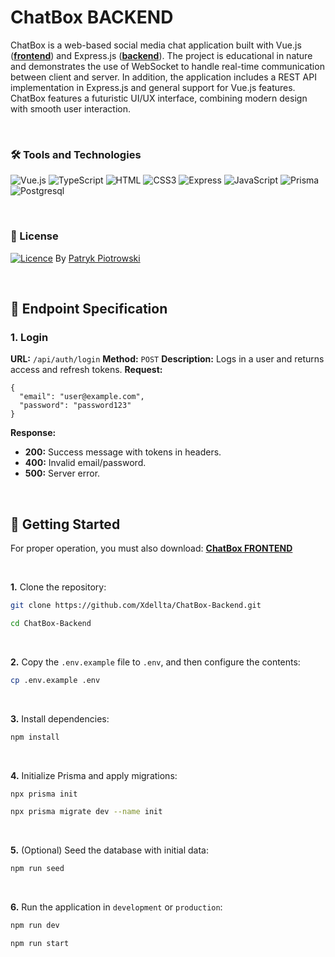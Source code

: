 # ChatBox BACKEND

ChatBox is a web-based social media chat application built with Vue.js (**[frontend](https://github.com/Xdellta/ChatBox-Frontend.git)**) and Express.js (**[backend](https://github.com/Xdellta/ChatBox-Backend.git)**). The project is educational in nature and demonstrates the use of WebSocket to handle real-time communication between client and server. In addition, the application includes a REST API implementation in Express.js and general support for Vue.js features. ChatBox features a futuristic UI/UX interface, combining modern design with smooth user interaction.

<br>

### 🛠️ Tools and Technologies
![Vue.js](https://img.shields.io/badge/Vue.js-35495E?style=for-the-badge&logo=vuedotjs&logoColor=4FC08D)
![TypeScript](https://img.shields.io/badge/typescript-%23007ACC.svg?style=for-the-badge&logo=typescript&logoColor=white)
![HTML](https://img.shields.io/badge/HTML5-E34F26?style=for-the-badge&logo=html5&logoColor=white)
![CSS3](https://img.shields.io/badge/CSS3-1572B6?style=for-the-badge&logo=css3&logoColor=white)
![Express](https://img.shields.io/badge/Express%20js-000000?style=for-the-badge&logo=express&logoColor=white)
![JavaScript](https://img.shields.io/badge/JavaScript-F7DF1E?style=for-the-badge&logo=javascript&logoColor=black)
![Prisma](https://img.shields.io/badge/Prisma-3982CE?style=for-the-badge&logo=Prisma&logoColor=white)
![Postgresql](https://img.shields.io/badge/postgresql-4169e1?style=for-the-badge&logo=postgresql&logoColor=white)

<br>

### 📜 License
[![Licence](https://img.shields.io/github/license/Ileriayo/markdown-badges?style=for-the-badge)](./LICENSE) By [Patryk Piotrowski](https://github.com/Xdellta)

<br>

## 🔌 Endpoint Specification

### 1. Login
**URL:** `/api/auth/login`
**Method:** `POST`
**Description:** Logs in a user and returns access and refresh tokens.
**Request:**
```ch
{
  "email": "user@example.com",
  "password": "password123"
}
```
**Response:**
- **200:** Success message with tokens in headers.
- **400:** Invalid email/password.
- **500:** Server error.

<br>

## 🚀 Getting Started
For proper operation, you must also download: **[ChatBox FRONTEND](https://github.com/Xdellta/ChatBox-Frontend.git)**

<br>

**1.** Clone the repository:
```sh
git clone https://github.com/Xdellta/ChatBox-Backend.git
```
```sh
cd ChatBox-Backend
```

<br>

**2.** Copy the `.env.example` file to `.env`, and then configure the contents:
```sh
cp .env.example .env
```

<br>

**3.** Install dependencies:
```sh
npm install
```

<br>

**4.** Initialize Prisma and apply migrations:
```sh
npx prisma init
```
```sh
npx prisma migrate dev --name init
```

<br>

**5.** (Optional) Seed the database with initial data:
```sh
npm run seed
```

<br>

**6.** Run the application in `development` or `production`:
```sh
npm run dev
```
```sh
npm run start
```